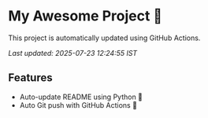 # My Awesome Project 🚀

This project is automatically updated using GitHub Actions.

_Last updated: 2025-07-23 12:24:55 IST_

## Features
- Auto-update README using Python 🐍
- Auto Git push with GitHub Actions 🤖
